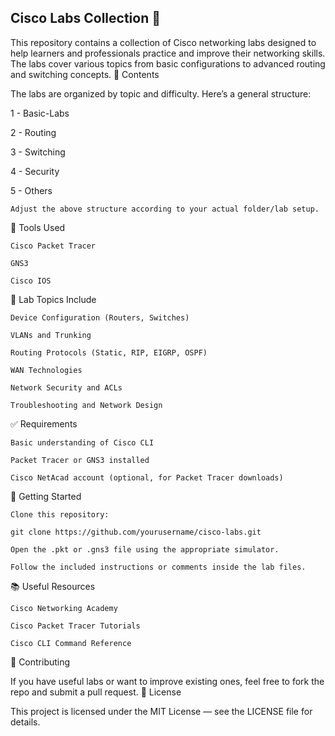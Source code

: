 ## Cisco Labs Collection 🔬

This repository contains a collection of Cisco networking labs designed to help learners and professionals practice and improve their networking skills. The labs cover various topics from basic configurations to advanced routing and switching concepts.
📁 Contents

The labs are organized by topic and difficulty. Here’s a general structure:

1 - Basic-Labs
   
2 - Routing
  
3 - Switching
     
4 - Security
  
5 - Others
  

    Adjust the above structure according to your actual folder/lab setup.

🧰 Tools Used

    Cisco Packet Tracer

    GNS3

    Cisco IOS

🧪 Lab Topics Include

    Device Configuration (Routers, Switches)

    VLANs and Trunking

    Routing Protocols (Static, RIP, EIGRP, OSPF)

    WAN Technologies

    Network Security and ACLs

    Troubleshooting and Network Design

✅ Requirements

    Basic understanding of Cisco CLI

    Packet Tracer or GNS3 installed

    Cisco NetAcad account (optional, for Packet Tracer downloads)

🚀 Getting Started

    Clone this repository:

    git clone https://github.com/yourusername/cisco-labs.git

    Open the .pkt or .gns3 file using the appropriate simulator.

    Follow the included instructions or comments inside the lab files.

📚 Useful Resources

    Cisco Networking Academy

    Cisco Packet Tracer Tutorials

    Cisco CLI Command Reference

📩 Contributing

If you have useful labs or want to improve existing ones, feel free to fork the repo and submit a pull request.
📝 License

This project is licensed under the MIT License — see the LICENSE file for details.
